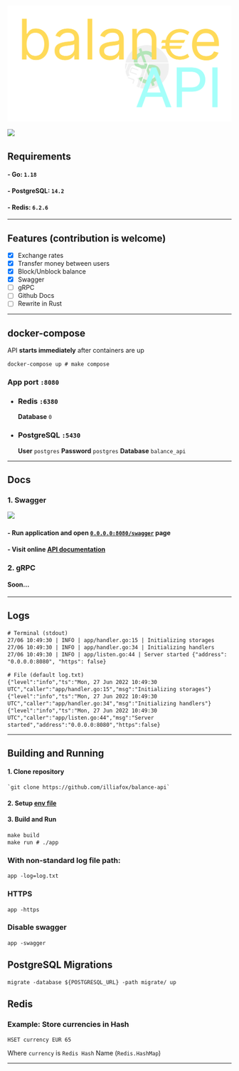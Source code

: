 
![logo](docs/logo.svg)

[![](https://img.shields.io/badge/-Swagger%20Docs-informational?style=flat&logo=swagger&color=blue&labelColor=gray)](https://validator.swagger.io/?url=https://raw.githubusercontent.com/illiafox/balance-api/master/docs/swagger.yaml)

## Requirements

#### - Go: `1.18`
#### - PostgreSQL: `14.2`
#### - Redis: `6.2.6`

---

## Features (contribution is welcome)

- [x] Exchange rates
- [x] Transfer money between users
- [x] Block/Unblock balance
- [x] Swagger
- [ ] gRPC
- [ ] Github Docs
- [ ] Rewrite in Rust

---

## docker-compose

API **starts immediately** after containers are up

```shell
docker-compose up # make compose
```


### App port `:8080`

- ### Redis `:6380`
  **Database** `0`
- ### PostgreSQL `:5430`
  **User** `postgres` **Password** `postgres` **Database** `balance_api`

--- 

## Docs

### 1. Swagger
 [![](https://img.shields.io/badge/-Swagger%20Docs-informational?style=for-the-badge&logo=swagger&color=blue&labelColor=gray)](https://validator.swagger.io/?url=https://raw.githubusercontent.com/illiafox/balance-api/master/docs/swagger.yaml)



#### - Run application and open [`0.0.0.0:8080/swagger`](http://0.0.0.0:8080/swagger) page
#### - Visit online [API documentation](https://validator.swagger.io/?url=https://raw.githubusercontent.com/illiafox/balance-api/master/docs/swagger.yaml)

### 2. gRPC
#### Soon...

---

## Logs

```shell
# Terminal (stdout)
27/06 10:49:30 | INFO | app/handler.go:15 | Initializing storages
27/06 10:49:30 | INFO | app/handler.go:34 | Initializing handlers
27/06 10:49:30 | INFO | app/listen.go:44 | Server started {"address": "0.0.0.0:8080", "https": false}
```
```shell
# File (default log.txt)
{"level":"info","ts":"Mon, 27 Jun 2022 10:49:30 UTC","caller":"app/handler.go:15","msg":"Initializing storages"}
{"level":"info","ts":"Mon, 27 Jun 2022 10:49:30 UTC","caller":"app/handler.go:34","msg":"Initializing handlers"}
{"level":"info","ts":"Mon, 27 Jun 2022 10:49:30 UTC","caller":"app/listen.go:44","msg":"Server started","address":"0.0.0.0:8080","https":false}
```

---

## Building and Running

#### 1. Clone repository 
    `git clone https://github.com/illiafox/balance-api`
#### 2. Setup [env file](.env)
#### 3. Build and Run
```shell
make build
make run # ./app
```

### With non-standard log file path:
```shell
app -log=log.txt
```

### HTTPS
```shell
app -https
```

### Disable swagger
```shell
app -swagger
```

## PostgreSQL Migrations
```shell
migrate -database ${POSTGRESQL_URL} -path migrate/ up
```

## Redis
### Example: Store currencies in Hash
```shell
HSET currency EUR 65 
```
Where `currency` is `Redis Hash` Name (`Redis.HashMap`)

---


